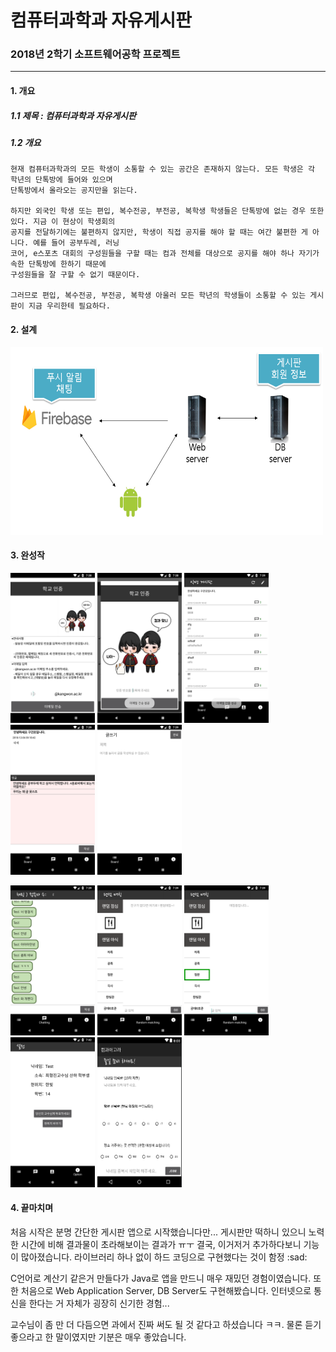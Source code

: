 컴퓨터과학과 자유게시판
=====================
### 2018년 2학기 소프트웨어공학 프로젝트
*****
#### 1. 개요
##### 1.1 제목 : 컴퓨터과학과 자유게시판
##### 1.2 개요
    현재 컴퓨터과학과의 모든 학생이 소통할 수 있는 공간은 존재하지 않는다. 모든 학생은 각 학년의 단톡방에 들어와 있으며
    단톡방에서 올라오는 공지만을 읽는다. 
    
    하지만 외국인 학생 또는 편입, 복수전공, 부전공, 복학생 학생들은 단톡방에 없는 경우 또한 있다. 지금 이 현상이 학생회의
    공지를 전달하기에는 불편하지 않지만, 학생이 직접 공지를 해야 할 때는 여간 불편한 게 아니다. 예를 들어 공부두레, 러닝
    코어, e스포츠 대회의 구성원들을 구할 때는 컴과 전체를 대상으로 공지를 해야 하나 자기가 속한 단톡방에 한하기 때문에 
    구성원들을 잘 구할 수 없기 때문이다. 
    
    그러므로 편입, 복수전공, 부전공, 복학생 아울러 모든 학년의 학생들이 소통할 수 있는 게시판이 지금 우리한테 필요하다.

#### 2. 설계
<img src="./img/12.png" width="500" height="300">

#### 3. 완성작
<img src="./img/1.png" width="135" height="240"> <img src="./img/2.png" width="135" height="240"> <img src="./img/3.png" width="135" height="240"> <img src="./img/4.png" width="135" height="240"> <img src="./img/5.png" width="135" height="240"> 

<img src="./img/6.png" width="135" height="240"> <img src="./img/7.png" width="135" height="240"> <img src="./img/8.png" width="135" height="240"> <img src="./img/9.png" width="135" height="240"> <img src="./img/11.png" width="135" height="240">

#### 4. 끝마치며

처음 시작은 분명 간단한 게시판 앱으로 시작했습니다만... 게시판만 떡하니 있으니 노력한 시간에 비해 결과물이 초라해보이는 결과가 ㅠㅜ 
결국, 이거저거 추가하다보니 기능이 많아졌습니다. 라이브러리 하나 없이 하드 코딩으로 구현했다는 것이 함정 :sad:

C언어로 계산기 같은거 만들다가 Java로 앱을 만드니 매우 재밌던 경험이였습니다. 또한 처음으로 Web Application Server, DB Server도 구현해봤습니다. 인터넷으로 통신을 한다는 거 자체가 굉장히 신기한 경험...

교수님이 좀 만 더 다듬으면 과에서 진짜 써도 될 것 같다고 하셨습니다 ㅋㅋ. 물론 듣기 좋으라고 한 말이였지만 기분은 매우 좋았습니다.
